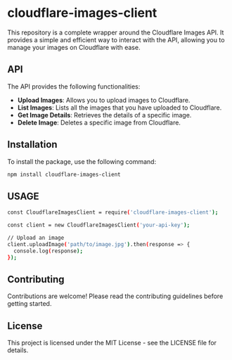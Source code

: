 # cloudflare-images-client

This repository is a complete wrapper around the Cloudflare Images API. It provides a simple and efficient way to interact with the API, allowing you to manage your images on Cloudflare with ease.

## API

The API provides the following functionalities:

- **Upload Images**: Allows you to upload images to Cloudflare.
- **List Images**: Lists all the images that you have uploaded to Cloudflare.
- **Get Image Details**: Retrieves the details of a specific image.
- **Delete Image**: Deletes a specific image from Cloudflare.

## Installation

To install the package, use the following command:

```bash
npm install cloudflare-images-client
```

## USAGE

```bash
const CloudflareImagesClient = require('cloudflare-images-client');

const client = new CloudflareImagesClient('your-api-key');

// Upload an image
client.uploadImage('path/to/image.jpg').then(response => {
  console.log(response);
});

```

## Contributing
Contributions are welcome! Please read the contributing guidelines before getting started.

## License
This project is licensed under the MIT License - see the LICENSE file for details.